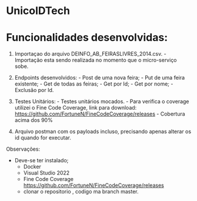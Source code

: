 ﻿# UnicoIDTech
# Funcionalidades desenvolvidas:
  1. Importaçao do arquivo DEINFO_AB_FEIRASLIVRES_2014.csv.
    - Importação esta sendo realizada no momento que o micro-serviço sobe.
  2. Endpoints desenvolvidos:
    - Post de uma nova feira;
    - Put de uma feira existente;
    - Get de todas as feiras;
    - Get por Id;
    - Get por nome;
    - Exclusão por Id.
  3. Testes Unitários:
    - Testes unitários mocados.
    - Para verifica o coverage utilizei o Fine Code Coverage, link para download: https://github.com/FortuneN/FineCodeCoverage/releases
    - Cobertura acima dos 90%
  
  4. Arquivo postman com os payloads incluso, precisando apenas alterar os id quando for executar.
  
  Observações:
  - Deve-se ter instalado;
    - Docker
    - Visual Studio 2022
    - Fine Code Coverage https://github.com/FortuneN/FineCodeCoverage/releases
    - clonar o repositorio , codigo ma branch master.
  
  
